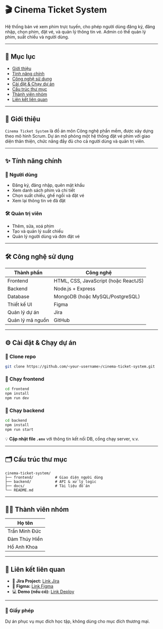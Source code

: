 # 🎬 Cinema Ticket System

Hệ thống bán vé xem phim trực tuyến, cho phép người dùng đăng ký, đăng nhập, chọn phim, đặt vé, và quản lý thông tin vé. Admin có thể quản lý phim, suất chiếu và người dùng.

---

## 📌 Mục lục

- [Giới thiệu](#giới-thiệu)
- [Tính năng chính](#tính-năng-chính)
- [Công nghệ sử dụng](#công-nghệ-sử-dụng)
- [Cài đặt & Chạy dự án](#cài-đặt--chạy-dự-án)
- [Cấu trúc thư mục](#cấu-trúc-thư-mục)
- [Thành viên nhóm](#thành-viên-nhóm)
- [Liên kết liên quan](#liên-kết-liên-quan)

---

## 📖 Giới thiệu

`Cinema Ticket System` là đồ án môn Công nghệ phần mềm, được xây dựng theo mô hình Scrum. Dự án mô phỏng một hệ thống đặt vé phim với giao diện thân thiện, chức năng đầy đủ cho cả người dùng và quản trị viên.

---

## ✨ Tính năng chính

### 👤 Người dùng
- Đăng ký, đăng nhập, quên mật khẩu
- Xem danh sách phim và chi tiết
- Chọn suất chiếu, ghế ngồi và đặt vé
- Xem lại thông tin vé đã đặt

### 🛠️ Quản trị viên
- Thêm, sửa, xoá phim
- Tạo và quản lý suất chiếu
- Quản lý người dùng và đơn đặt vé

---

## 🛠️ Công nghệ sử dụng

| Thành phần | Công nghệ |
|------------|-----------|
| Frontend   | HTML, CSS, JavaScript (hoặc ReactJS) |
| Backend    | Node.js + Express |
| Database   | MongoDB (hoặc MySQL/PostgreSQL) |
| Thiết kế UI | Figma |
| Quản lý dự án | Jira |
| Quản lý mã nguồn | GitHub |

---

## ⚙️ Cài đặt & Chạy dự án

### 📁 Clone repo
```bash
git clone https://github.com/<your-username>/cinema-ticket-system.git
```

### 🚀 Chạy frontend
```bash
cd frontend
npm install
npm run dev
```

### 🧩 Chạy backend
```bash
cd backend
npm install
npm run start
```

💡 **Cập nhật file `.env`** với thông tin kết nối DB, cổng chạy server, v.v.

---

## 🗂️ Cấu trúc thư mục

```
cinema-ticket-system/
├── frontend/          # Giao diện người dùng
├── backend/           # API & xử lý logic
├── docs/              # Tài liệu đồ án
└── README.md
```

---

## 👨‍💻 Thành viên nhóm

| Họ tên       |
|--------------|
| Trần Minh Đức|
| Đàm Thúy Hiền|
| Hồ Anh Khoa  |

---

## 🔗 Liên kết liên quan

- 🎯 **Jira Project:** [Link Jira](https://...)
- 🎨 **Figma:** [Link Figma](https://...)
- 💻 **Demo (nếu có):** [Link Deploy](https://...)

---

### 📃 Giấy phép

Dự án phục vụ mục đích học tập, không dùng cho mục đích thương mại.
